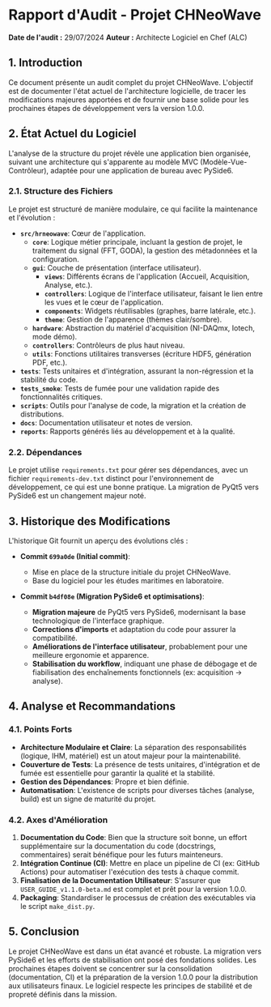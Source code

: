 # Rapport d'Audit - Projet CHNeoWave
**Date de l'audit :** 29/07/2024
**Auteur :** Architecte Logiciel en Chef (ALC)

## 1. Introduction
Ce document présente un audit complet du projet CHNeoWave. L'objectif est de documenter l'état actuel de l'architecture logicielle, de tracer les modifications majeures apportées et de fournir une base solide pour les prochaines étapes de développement vers la version 1.0.0.

## 2. État Actuel du Logiciel

L'analyse de la structure du projet révèle une application bien organisée, suivant une architecture qui s'apparente au modèle MVC (Modèle-Vue-Contrôleur), adaptée pour une application de bureau avec PySide6.

### 2.1. Structure des Fichiers
Le projet est structuré de manière modulaire, ce qui facilite la maintenance et l'évolution :
- **`src/hrneowave`**: Cœur de l'application.
  - **`core`**: Logique métier principale, incluant la gestion de projet, le traitement du signal (FFT, GODA), la gestion des métadonnées et la configuration.
  - **`gui`**: Couche de présentation (interface utilisateur).
    - **`views`**: Différents écrans de l'application (Accueil, Acquisition, Analyse, etc.).
    - **`controllers`**: Logique de l'interface utilisateur, faisant le lien entre les vues et le cœur de l'application.
    - **`components`**: Widgets réutilisables (graphes, barre latérale, etc.).
    - **`theme`**: Gestion de l'apparence (thèmes clair/sombre).
  - **`hardware`**: Abstraction du matériel d'acquisition (NI-DAQmx, Iotech, mode démo).
  - **`controllers`**: Contrôleurs de plus haut niveau.
  - **`utils`**: Fonctions utilitaires transverses (écriture HDF5, génération PDF, etc.).
- **`tests`**: Tests unitaires et d'intégration, assurant la non-régression et la stabilité du code.
- **`tests_smoke`**: Tests de fumée pour une validation rapide des fonctionnalités critiques.
- **`scripts`**: Outils pour l'analyse de code, la migration et la création de distributions.
- **`docs`**: Documentation utilisateur et notes de version.
- **`reports`**: Rapports générés liés au développement et à la qualité.

### 2.2. Dépendances
Le projet utilise `requirements.txt` pour gérer ses dépendances, avec un fichier `requirements-dev.txt` distinct pour l'environnement de développement, ce qui est une bonne pratique. La migration de PyQt5 vers PySide6 est un changement majeur noté.

## 3. Historique des Modifications

L'historique Git fournit un aperçu des évolutions clés :

- **Commit `699a0de` (Initial commit)**:
  - Mise en place de la structure initiale du projet CHNeoWave.
  - Base du logiciel pour les études maritimes en laboratoire.

- **Commit `b4df08e` (Migration PySide6 et optimisations)**:
  - **Migration majeure** de PyQt5 vers PySide6, modernisant la base technologique de l'interface graphique.
  - **Corrections d'imports** et adaptation du code pour assurer la compatibilité.
  - **Améliorations de l'interface utilisateur**, probablement pour une meilleure ergonomie et apparence.
  - **Stabilisation du workflow**, indiquant une phase de débogage et de fiabilisation des enchaînements fonctionnels (ex: acquisition -> analyse).

## 4. Analyse et Recommandations

### 4.1. Points Forts
- **Architecture Modulaire et Claire**: La séparation des responsabilités (logique, IHM, matériel) est un atout majeur pour la maintenabilité.
- **Couverture de Tests**: La présence de tests unitaires, d'intégration et de fumée est essentielle pour garantir la qualité et la stabilité.
- **Gestion des Dépendances**: Propre et bien définie.
- **Automatisation**: L'existence de scripts pour diverses tâches (analyse, build) est un signe de maturité du projet.

### 4.2. Axes d'Amélioration
1.  **Documentation du Code**: Bien que la structure soit bonne, un effort supplémentaire sur la documentation du code (docstrings, commentaires) serait bénéfique pour les futurs mainteneurs.
2.  **Intégration Continue (CI)**: Mettre en place un pipeline de CI (ex: GitHub Actions) pour automatiser l'exécution des tests à chaque commit.
3.  **Finalisation de la Documentation Utilisateur**: S'assurer que `USER_GUIDE_v1.1.0-beta.md` est complet et prêt pour la version 1.0.0.
4.  **Packaging**: Standardiser le processus de création des exécutables via le script `make_dist.py`.

## 5. Conclusion
Le projet CHNeoWave est dans un état avancé et robuste. La migration vers PySide6 et les efforts de stabilisation ont posé des fondations solides. Les prochaines étapes doivent se concentrer sur la consolidation (documentation, CI) et la préparation de la version 1.0.0 pour la distribution aux utilisateurs finaux. Le logiciel respecte les principes de stabilité et de propreté définis dans la mission.